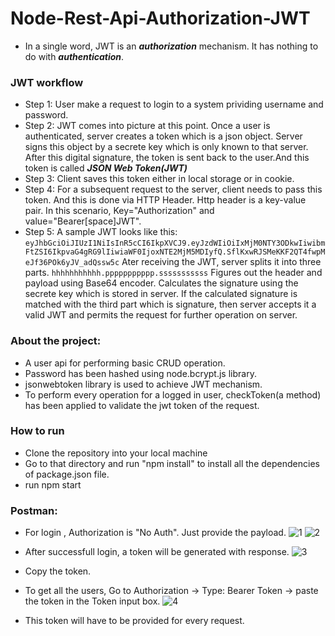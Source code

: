 # Node-Rest-Api-Authorization-JWT
* In a single word, JWT is an ***authorization*** mechanism. It has nothing to do with ***authentication***.
### JWT workflow
* Step 1: User make a request to login to a system prividing username and password.
* Step 2: JWT comes into picture at this point. Once a user is authenticated, server creates a token which is a json object.
Server signs this object by a secrete key which is only known to that server. After this digital signature, the token is sent back to the user.And this token is called ***JSON Web Token(JWT)***
* Step 3: Client saves this token either in local storage or in cookie.
* Step 4: For a subsequent request to the server, client needs to pass this token. And this is done via HTTP Header. Http header is a key-value pair. In this scenario, Key="Authorization" and value="Bearer[space]JWT".
* Step 5: A sample JWT looks like this:
  ` eyJhbGciOiJIUzI1NiIsInR5cCI6IkpXVCJ9.eyJzdWIiOiIxMjM0NTY3ODkwIiwibmFtZSI6IkpvaG4gRG9lIiwiaWF0IjoxNTE2MjM5MDIyfQ.SflKxwRJSMeKKF2QT4fwpMeJf36POk6yJV_adQssw5c ` 
  Ater receiving the JWT, server splits it into three parts. 
`hhhhhhhhhhh.ppppppppppp.sssssssssss`
Figures out the header and payload using Base64 encoder. Calculates the signature using the secrete key which is stored in server. If the calculated signature is matched with the third part which is signature, then server accepts it a valid JWT and permits the request for further operation on server.

### About the project:
* A user api for performing basic CRUD operation. 
* Password has been hashed using node.bcrypt.js library.
* jsonwebtoken library is used to achieve JWT mechanism.
* To perform every operation for a logged in user, checkToken(a method) has been applied to validate the jwt token of the request.

### How to run
* Clone the repository into your local machine
* Go to that directory and run "npm install" to install all the dependencies of package.json file.
* run npm start

### Postman:
* For login , Authorization is "No Auth". Just provide the payload.
![1](https://user-images.githubusercontent.com/36560845/81981330-f9760480-9651-11ea-8ec8-6581cc83cb88.png)
![2](https://user-images.githubusercontent.com/36560845/81981358-03980300-9652-11ea-8a5d-787a85cb2125.png)
* After successfull login, a token will be generated with response.
![3](https://user-images.githubusercontent.com/36560845/81981369-07c42080-9652-11ea-8d7e-b1f6369a0dd1.png)
* Copy the token.
* To get all the users, Go to Authorization -> Type: Bearer Token -> paste the token in the Token input box.
![4](https://user-images.githubusercontent.com/36560845/81981385-0bf03e00-9652-11ea-8579-efbcd9c9dad9.png)

* This token will have to be provided for every request.
